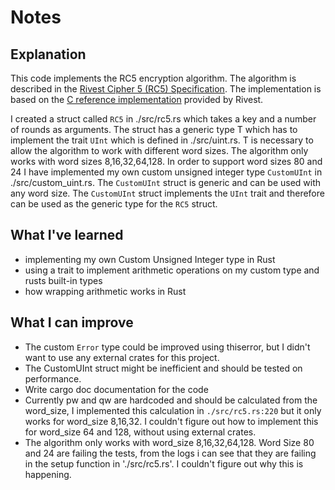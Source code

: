 # Notes


## Explanation

This code implements the RC5 encryption algorithm. The algorithm is described in the [Rivest Cipher 5 (RC5) Specification](https://www.grc.com/r&d/rc5.pdf). The implementation is based on the [C reference implementation](https://www.grc.com/r&d/rc5.c) provided by Rivest.

I created a struct called `RC5` in ./src/rc5.rs which takes a key and a number of rounds as arguments. 
The struct has a generic type T which has to implement the trait `UInt` which is defined in ./src/uint.rs.
T is necessary to allow the algorithm to work with different word sizes. The algorithm only works with word sizes 8,16,32,64,128.
In order to support word sizes 80 and 24 I have implemented my own custom unsigned integer type `CustomUInt` in ./src/custom_uint.rs.
The `CustomUInt` struct is generic and can be used with any word size. The `CustomUInt` struct implements the `UInt` trait and therefore can be used as the generic type for the `RC5` struct.



## What I've learned

* implementing my own Custom Unsigned Integer type in Rust
* using a trait to implement arithmetic operations on my custom type and rusts built-in types
* how wrapping arithmetic works in Rust

## What I can improve

* The custom `Error` type could be improved using thiserror, but I didn't want to use any external crates for this project.
* The CustomUInt struct might be inefficient and should be tested on performance.
* Write cargo doc documentation for the code
* Currently pw and qw are hardcoded and should be calculated from the word_size, I implemented this calculation in `./src/rc5.rs:220` but it only works for word_size 8,16,32. I couldn't figure out how to implement this for word_size 64 and 128, without using external crates.
* The algorithm only works with word_size 8,16,32,64,128. Word Size 80 and 24 are failing the tests, from the logs i can see that they are failing in the setup function in './src/rc5.rs'. I couldn't figure out why this is happening.

